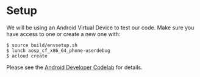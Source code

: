 # Setup

We will be using an Android Virtual Device to test our code. Make sure you have
access to one or create a new one with:

```shell
$ source build/envsetup.sh
$ lunch aosp_cf_x86_64_phone-userdebug
$ acloud create
```

Please see the [Android Developer Codelab](https://source.android.com/docs/setup/start) for details.
